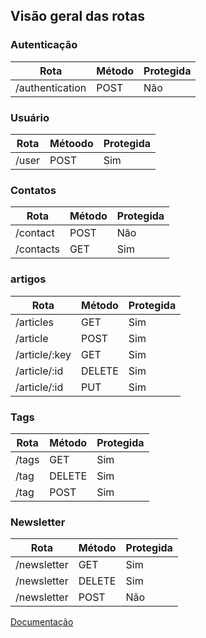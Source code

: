 ## Visão geral das rotas

### Autenticação

| Rota                 | Método   | Protegida |
|-----------------------|--------|-----------|
| /authentication       | POST   | Não        |

### Usuário

| Rota                 | Métoodo   | Protegida |
|-----------------------|--------|-----------|
| /user                 | POST   | Sim       |

### Contatos

| Rota                 | Método   | Protegida |
|-----------------------|--------|-----------|
| /contact              | POST   | Não        |
| /contacts             | GET    | Sim       |


### artigos


| Rota                 | Método   | Protegida |
|-----------------------|--------|-----------|
| /articles             | GET    | Sim       |
| /article              | POST   | Sim       |
| /article/:key         | GET    | Sim       |
| /article/:id          | DELETE | Sim       |
| /article/:id          | PUT    | Sim       |

### Tags

| Rota                 | Método   | Protegida |
|-----------------------|--------|-----------|
| /tags| GET  | Sim   | 
| /tag | DELETE | Sim |
| /tag | POST | Sim |

### Newsletter

| Rota                 | Método   | Protegida |
|-----------------------|--------|-----------|
| /newsletter | GET  | Sim   | 
| /newsletter | DELETE | Sim |
| /newsletter | POST | Não |


[Documentação](https://github.com/YrllanBrandao/ecosempre-backend/blob/main/doc/DOC.md)
